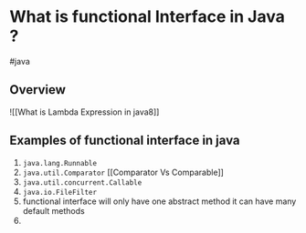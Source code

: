 # What is functional Interface in Java ?
#java 


## Overview
![[What is Lambda Expression in java8]] 

## Examples of functional interface in java
1. `java.lang.Runnable`
2. `java.util.Comparator` [[Comparator Vs Comparable]]
3. `java.util.concurrent.Callable`
4. `java.io.FileFilter`
5. functional interface will only have one abstract method it can have many default methods
6. 
